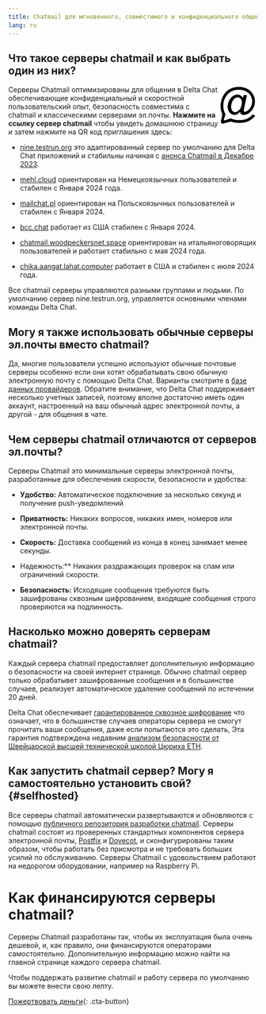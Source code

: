```yaml
---
title: Chatmail для мгновенного, совместимого и конфиденциального общения
lang: ru
---
```



## Что такое серверы chatmail и как выбрать один из них? 

<img alt="Chatmail logo" src="../assets/logos/chatmail.svg" width="80" style="float:right;" />

Серверы Chatmail оптимизированы для общения в Delta Chat 
обеспечивающие конфиденциальный и скоростной пользовательский опыт, 
 безопасность совместима с  chatmail и классическими серверами эл.почты. 
**Нажмите на ссылку сервер chatmail** чтобы увидеть домашнюю страницу и затем нажмите на QR код приглашения здесь: 

- [nine.testrun.org](https://nine.testrun.org) это адаптированный сервер по умолчанию
  для Delta Chat приложений и стабильны начиная с [анонса  Chatmail в Декабре 2023](https://delta.chat/en/2023-12-13-chatmail).

- [mehl.cloud](https://mehl.cloud) ориентирован на Немецкоязычных
  пользователей и стабилен с Января 2024 года.

- [mailchat.pl](https://mailchat.pl) ориентирован на Польскоязычных
  пользователей и стабилен с Января 2024.

- [bcc.chat](https://bcc.chat) работает из США
стабилен с  Января 2024.

- [chatmail.woodpeckersnet.space](https://chatmail.woodpeckersnest.space/)
  ориентирован на итальяноговорящих пользователей 
  и работает стабильно с мая 2024 года.

- [chika.aangat.lahat.computer](https://chika.aangat.lahat.computer/)
  работает в США и стабилен с июля 2024 года.

Все chatmail серверы управляются разными группами и людьми. 
По умолчанию сервер nine.testrun.org, управляется основными членами команды Delta Chat. 

## Могу я также использовать обычные серверы эл.почты вместо chatmail?

Да, многие пользователи успешно используют обычные почтовые серверы
особенно если они хотят обрабатывать свою обычную электронную почту с помощью Delta Chat.
Варианты смотрите в [базе данных провайдеров](https://providers.delta.chat).
Обратите внимание, что Delta Chat поддерживает несколько учетных записей, поэтому
вполне достаточно иметь один аккаунт, настроенный на ваш обычный адрес электронной почты,
а другой - для общения в чате.


## Чем серверы chatmail отличаются от серверов эл.почты?

Серверы Chatmail это минимальные серверы электронной почты, разработанные для обеспечения скорости, безопасности и удобства:

- **Удобство:** Автоматическое подключение за несколько секунд и получение push-уведомлений

- **Приватность:** Никаких вопросов, никаких имен, номеров или электронной почты.

- **Скорость:** Доставка сообщений из конца в конец занимает менее секунды.

- Надежность:** Никаких раздражающих проверок на спам или ограничений скорости.

- **Безопасность:** Исходящие сообщения требуются быть зашифрованы сквозным шифрованием,
  входящие сообщения строго проверяются на подлинность.


## Насколько можно доверять серверам chatmail?

Каждый сервера chatmail предоставляет дополнительную информацию о безопасности на своей интернет странице.
Обычно chatmail сервер только обрабатывет зашифрованные сообщения и
в большинстве случаев,  реализует автоматическое удаление сообщений по истечении 20 дней.

Delta Chat обеспечивает [гарантированное сквозное шифрование](https://delta.chat/en/2023-11-23-jumbo-42)
что означает, что в большинстве случаев операторы сервера не смогут прочитать ваши сообщения, даже если попытаются это сделать,
Эта гарантия подтверждена недавним [анализом безопасности от Швейцарской высшей технической школой Цюриха ETH](https://delta.chat/en/2024-03-25-crypto-analysis-securejoin).


## Как запустить chatmail сервер? Могу я самостоятельно установить свой? {#selfhosted}

Все серверы chatmail автоматически развертываются и обновляются с помощью
[публичного репозитория разработки chatmail](https://github.com/deltachat/chatmail).
Серверы chatmail состоят из проверенных стандартных компонентов сервера электронной почты,
[Postfix](https://postfix.org) и [Dovecot](https://dovecot.org),
и сконфигурированы таким образом, чтобы работать без присмотра и не требовать больших усилий по обслуживанию.
Серверы Chatmail с удовольствием работают на недорогом оборудовании, например на Raspberry Pi.


# Как финансируются серверы chatmail?

Серверы Chatmail разработаны так, чтобы их эксплуатация была очень дешевой,
и, как правило, они финансируются операторами самостоятельно.
Дополнительную информацию можно найти на главной странице каждого сервера chatmail.

Чтобы поддержать развитие chatmail и работу сервера по умолчанию
вы можете внести свою лепту.

[Пожертвовать деньги](donate){: .cta-button}

